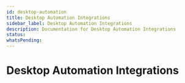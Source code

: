 ```yaml
---
id: desktop-automation
title: Desktop Automation Integrations
sidebar_label: Desktop Automation Integrations
description: Documentation for Desktop Automation Integrations
status: 
whatsPending: 
---
```


# Desktop Automation Integrations

